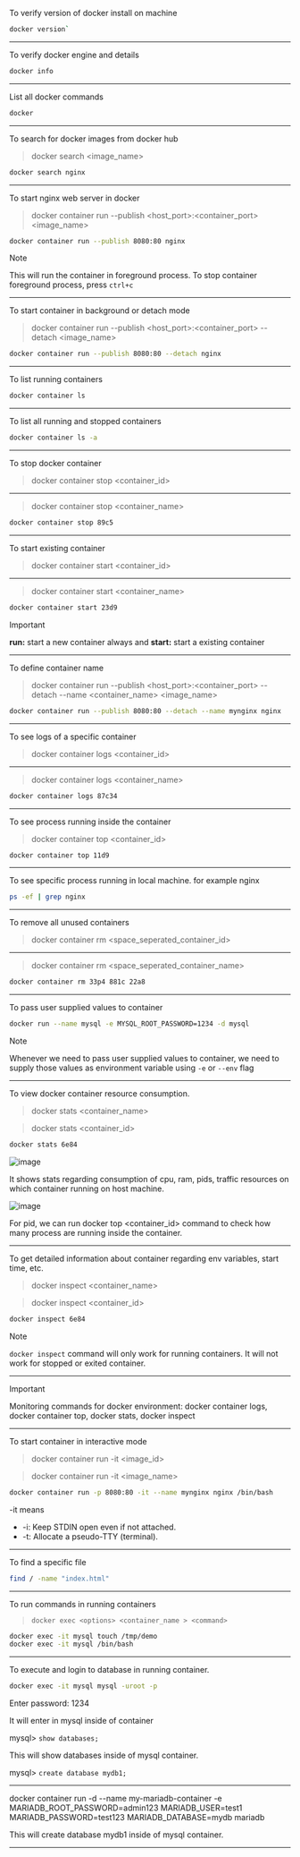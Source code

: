 To verify version of docker install on machine
```bash
docker version`
```
---
To verify docker engine and details
```bash
docker info
```
---
List all docker commands
```bash
docker
```
---
To search for docker images from docker hub
> docker search <image_name>
```bash
docker search nginx
```
---
To start nginx web server in docker
> docker container run --publish <host_port>:<container_port> <image_name>
```bash
docker container run --publish 8080:80 nginx
```
> [!NOTE]
> This will run the container in foreground process. To stop container foreground process, press `ctrl+c`
---
To start container in background or detach mode
> docker container run --publish <host_port>:<container_port> --detach <image_name>
```bash
docker container run --publish 8080:80 --detach nginx
```
---
To list running containers
```bash
docker container ls
```
---
To list all running and stopped containers
```bash
docker container ls -a
```
---
To stop docker container
> docker container stop <container_id>
---
> docker container stop <container_name>
```bash
docker container stop 89c5
```
---
To start existing container
> docker container start <container_id>
---
> docker container start <container_name>
```bash
docker container start 23d9
```
> [!IMPORTANT]
> **run:** start a new container always and **start:** start a existing container
---
To define container name
> docker container run --publish <host_port>:<container_port> --detach --name <container_name> <image_name>
```bash
docker container run --publish 8080:80 --detach --name mynginx nginx
```
---
To see logs of a specific container
> docker container logs <container_id>
---
> docker container logs <container_name>
```bash
docker container logs 87c34
```
---
To see process running inside the container
> docker container top <container_id>
```bash
docker container top 11d9
```
---
To see specific process running in local machine. for example nginx
```bash
ps -ef | grep nginx
```
---
To remove all unused containers
> docker container rm <space_seperated_container_id>
---
> docker container rm <space_seperated_container_name>
```bash
docker container rm 33p4 881c 22a8
```
---
To pass user supplied values to container
```bash
docker run --name mysql -e MYSQL_ROOT_PASSWORD=1234 -d mysql
```

> [!NOTE]
> Whenever we need to pass user supplied values to container, we need to supply those values as environment variable using `-e` or `--env` flag
---
To view docker container resource consumption. 
> docker stats <container_name>

>docker stats <container_id>

```bash
docker stats 6e84
```
![image](https://github.com/tejasp77/DevOps/assets/165159032/9fe461d4-fd35-432d-99c9-741c00722e35)

It shows stats regarding consumption of cpu, ram, pids, traffic resources on which container running on host machine.

![image](https://github.com/tejasp77/DevOps/assets/165159032/a9adeaaf-580d-4af7-ae54-4ad7aec80f45)

For pid, we can run docker top <container_id> command to check how many process are running inside the container.

---
To get detailed information about container regarding env variables, start time, etc.
> docker inspect <container_name>

>docker inspect <container_id>
```bash
docker inspect 6e84
```
> [!NOTE]
> `docker inspect` command will only work for running containers. It will not work for stopped or exited container.
---
> [!IMPORTANT]
> Monitoring commands for docker environment: docker container logs, docker container top, docker stats, docker inspect
---
To start container in interactive mode
> docker container run -it <image_id> <command>

> docker container run -it <image_name> <command>

```bash
docker container run -p 8080:80 -it --name mynginx nginx /bin/bash
```
-it means
- -i: Keep STDIN open even if not attached.
-  -t: Allocate a pseudo-TTY (terminal).
---
To find a specific file 
```bash
find / -name "index.html"
```
---
To run commands in running containers
> `docker exec <options> <container_name > <command>`

```bash
docker exec -it mysql touch /tmp/demo
docker exec -it mysql /bin/bash
```
---
To execute and login to database in running container. 
```bash
docker exec -it mysql mysql -uroot -p
```
Enter password: 1234

It will enter in mysql inside of container

mysql> `show databases;`

This will show databases inside of mysql container.

mysql> `create database mydb1;`

---

docker container run -d --name my-mariadb-container -e MARIADB_ROOT_PASSWORD=admin123 MARIADB_USER=test1  MARIADB_PASSWORD=test123 MARIADB_DATABASE=mydb mariadb

This will create database mydb1 inside of mysql container.

---




